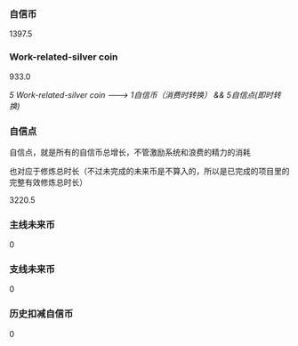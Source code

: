 ### 自信币
1397.5

### Work-related-silver coin
933.0

_5 Work-related-silver coin ---> 1自信币（消费时转换） && 5自信点(即时转换)_

### 自信点
自信点，就是所有的自信币总增长，不管激励系统和浪费的精力的消耗

也对应于修炼总时长（不过未完成的未来币是不算入的，所以是已完成的项目里的完整有效修炼总时长）

3220.5

### 主线未来币
0

### 支线未来币
0

### 历史扣减自信币
0
